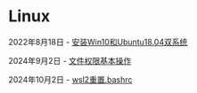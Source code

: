 # Linux
2022年8月18日 - [安装Win10和Ubuntu18.04双系统](/blog/Linux/20220818.md)

2024年9月2日 - [文件权限基本操作](/blog/Linux/文件权限.md)

2024年10月2日 - [wsl2重置.bashrc](/blog/Linux/wsl2重置bashrc.md)
